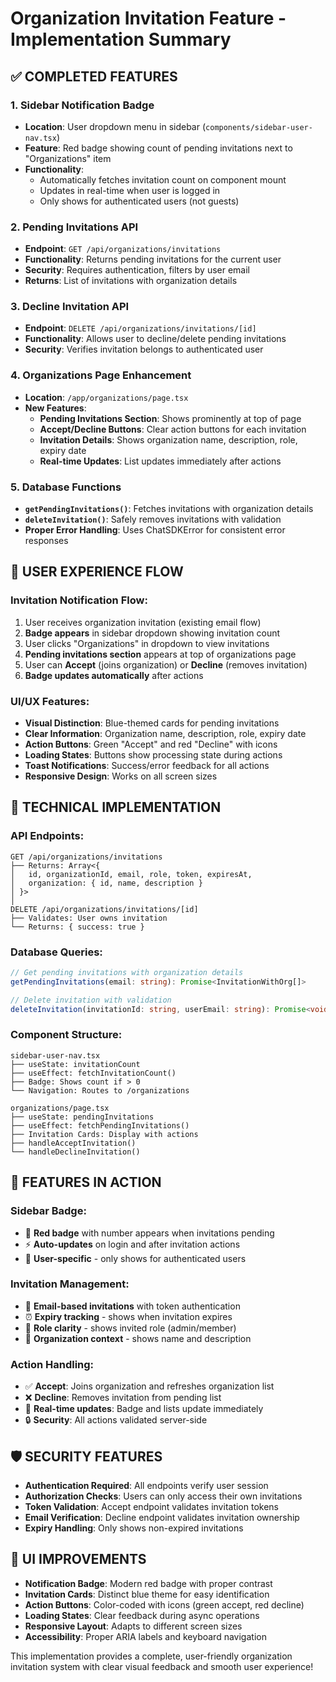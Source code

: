 # Organization Invitation Feature - Implementation Summary

## ✅ COMPLETED FEATURES

### 1. **Sidebar Notification Badge**

- **Location**: User dropdown menu in sidebar (`components/sidebar-user-nav.tsx`)
- **Feature**: Red badge showing count of pending invitations next to "Organizations" item
- **Functionality**:
  - Automatically fetches invitation count on component mount
  - Updates in real-time when user is logged in
  - Only shows for authenticated users (not guests)

### 2. **Pending Invitations API**

- **Endpoint**: `GET /api/organizations/invitations`
- **Functionality**: Returns pending invitations for the current user
- **Security**: Requires authentication, filters by user email
- **Returns**: List of invitations with organization details

### 3. **Decline Invitation API**

- **Endpoint**: `DELETE /api/organizations/invitations/[id]`
- **Functionality**: Allows user to decline/delete pending invitations
- **Security**: Verifies invitation belongs to authenticated user

### 4. **Organizations Page Enhancement**

- **Location**: `/app/organizations/page.tsx`
- **New Features**:
  - **Pending Invitations Section**: Shows prominently at top of page
  - **Accept/Decline Buttons**: Clear action buttons for each invitation
  - **Invitation Details**: Shows organization name, description, role, expiry date
  - **Real-time Updates**: List updates immediately after actions

### 5. **Database Functions**

- **`getPendingInvitations()`**: Fetches invitations with organization details
- **`deleteInvitation()`**: Safely removes invitations with validation
- **Proper Error Handling**: Uses ChatSDKError for consistent error responses

## 🎯 USER EXPERIENCE FLOW

### **Invitation Notification Flow**:

1. User receives organization invitation (existing email flow)
2. **Badge appears** in sidebar dropdown showing invitation count
3. User clicks "Organizations" in dropdown to view invitations
4. **Pending invitations section** appears at top of organizations page
5. User can **Accept** (joins organization) or **Decline** (removes invitation)
6. **Badge updates automatically** after actions

### **UI/UX Features**:

- **Visual Distinction**: Blue-themed cards for pending invitations
- **Clear Information**: Organization name, description, role, expiry date
- **Action Buttons**: Green "Accept" and red "Decline" with icons
- **Loading States**: Buttons show processing state during actions
- **Toast Notifications**: Success/error feedback for all actions
- **Responsive Design**: Works on all screen sizes

## 🔧 TECHNICAL IMPLEMENTATION

### **API Endpoints**:

```
GET /api/organizations/invitations
├── Returns: Array<{
│   id, organizationId, email, role, token, expiresAt,
│   organization: { id, name, description }
│ }>
│
DELETE /api/organizations/invitations/[id]
├── Validates: User owns invitation
└── Returns: { success: true }
```

### **Database Queries**:

```typescript
// Get pending invitations with organization details
getPendingInvitations(email: string): Promise<InvitationWithOrg[]>

// Delete invitation with validation
deleteInvitation(invitationId: string, userEmail: string): Promise<void>
```

### **Component Structure**:

```
sidebar-user-nav.tsx
├── useState: invitationCount
├── useEffect: fetchInvitationCount()
├── Badge: Shows count if > 0
└── Navigation: Routes to /organizations

organizations/page.tsx
├── useState: pendingInvitations
├── useEffect: fetchPendingInvitations()
├── Invitation Cards: Display with actions
├── handleAcceptInvitation()
└── handleDeclineInvitation()
```

## 🚀 FEATURES IN ACTION

### **Sidebar Badge**:

- 🔴 **Red badge** with number appears when invitations pending
- ⚡ **Auto-updates** on login and after invitation actions
- 👤 **User-specific** - only shows for authenticated users

### **Invitation Management**:

- 📧 **Email-based invitations** with token authentication
- ⏰ **Expiry tracking** - shows when invitation expires
- 🎯 **Role clarity** - shows invited role (admin/member)
- 🏢 **Organization context** - shows name and description

### **Action Handling**:

- ✅ **Accept**: Joins organization and refreshes organization list
- ❌ **Decline**: Removes invitation from pending list
- 🔄 **Real-time updates**: Badge and lists update immediately
- 🔒 **Security**: All actions validated server-side

## 🛡️ SECURITY FEATURES

- **Authentication Required**: All endpoints verify user session
- **Authorization Checks**: Users can only access their own invitations
- **Token Validation**: Accept endpoint validates invitation tokens
- **Email Verification**: Decline endpoint validates invitation ownership
- **Expiry Handling**: Only shows non-expired invitations

## 🎨 UI IMPROVEMENTS

- **Notification Badge**: Modern red badge with proper contrast
- **Invitation Cards**: Distinct blue theme for easy identification
- **Action Buttons**: Color-coded with icons (green accept, red decline)
- **Loading States**: Clear feedback during async operations
- **Responsive Layout**: Adapts to different screen sizes
- **Accessibility**: Proper ARIA labels and keyboard navigation

This implementation provides a complete, user-friendly organization invitation system with clear visual feedback and smooth user experience!
